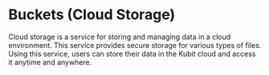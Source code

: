 # Buckets (Cloud Storage)
Cloud storage is a service for storing and managing data in a cloud environment. This service provides secure storage for various types of files. Using this service, users can store their data in the Kubit cloud and access it anytime and anywhere.
